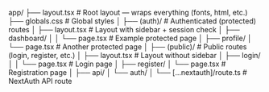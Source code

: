 app/
├── layout.tsx                    # Root layout — wraps everything (fonts, html, etc.)
├── globals.css                   # Global styles
│
├── (auth)/                       # Authenticated (protected) routes
│   ├── layout.tsx                # Layout with sidebar + session check
│   ├── dashboard/
│   │   └── page.tsx              # Example protected page
│   ├── profile/
│       └── page.tsx              # Another protected page
│
├── (public)/                     # Public routes (login, register, etc.)
│   ├── layout.tsx                # Layout without sidebar
│   ├── login/
│   │   └── page.tsx              # Login page
│   ├── register/
│       └── page.tsx              # Registration page
│
├── api/
│   └── auth/
│       └── [...nextauth]/route.ts # NextAuth API route
